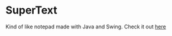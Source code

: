# SuperText

Kind of like notepad made with Java and Swing. Check it out [here](https://replit.com/@EpicGamer007/SuperText)
